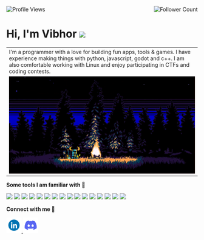 <p align="center" float="left">
  <img align="left" src="https://komarev.com/ghpvc/?username=VibhorAgrawal2003&label=Profile%20views&color=2a17d1" alt="Profile Views"/>
  <img align="right" src="https://img.shields.io/github/followers/VibhorAgrawal2003?color=2a17d1&label=Followers" alt="Follower Count" /> 
</p><br/>

<div style="max-width: 520px; width: 100%; border-collapse: collapse; margin-right: 0; margin-left: auto;">
  <h1>Hi, I'm Vibhor <img src="https://raw.githubusercontent.com/MartinHeinz/MartinHeinz/master/wave.gif" width="30px"></h1>

  <table>
    <tr>
      <td>
        I'm a programmer with a love for building fun apps, tools & games. I have experience making things with python, javascript, godot and c++. I am also comfortable working with Linux and enjoy participating in CTFs and coding contests.
      </td>
    </tr>
      <td>
        <a href="https://www.pokemon.com/us/pokedex/squirtle">
          <img src="images/shovel.gif" style="height: auto; width: 720px;">
        </a>
      </td>
  </table>

  **Some tools I am familiar with :hammer:**
  <p>
    <img src="https://img.shields.io/badge/python-blue?style=for-the-badge&logo=python&logoColor=white" />
    <img src="https://img.shields.io/badge/c++-purple?style=for-the-badge&logo=cplusplus&logoColor=white" />
    <img src="https://img.shields.io/badge/html5-red?style=for-the-badge&logo=html5&logoColor=white" />
    <img src="https://img.shields.io/badge/css3-darkcyan?style=for-the-badge&logo=css3&logoColor=white" />
    <img src="https://img.shields.io/badge/javascript-orange?style=for-the-badge&logo=javascript&logoColor=white" />
    <img src="https://img.shields.io/badge/react-cornflowerblue?style=for-the-badge&logo=react&logoColor=white" />
    <img src="https://img.shields.io/badge/tailwindcss-lightskyblue?style=for-the-badge&logo=tailwindcss&logoColor=white" />
    <img src="https://img.shields.io/badge/node-green?style=for-the-badge&logo=npm&logoColor=white" />
    <img src="https://img.shields.io/badge/express-darkolivegreen?style=for-the-badge&logo=express&logoColor=white" />
    <img src="https://img.shields.io/badge/mongodb-chartreuse?style=for-the-badge&logo=mongodb&logoColor=white" />
    <img src="https://img.shields.io/badge/supabase-darkgreen?style=for-the-badge&logo=supabase&logoColor=white" />
    <img src="https://img.shields.io/badge/sql-slateblue?style=for-the-badge&logo=sqlite&logoColor=white" />
    <img src="https://img.shields.io/badge/git-darkred?style=for-the-badge&logo=git&logoColor=white" />
    <img src="https://img.shields.io/badge/postman-orangered?style=for-the-badge&logo=postman&logoColor=white" />
    <img src="https://img.shields.io/badge/phaser-mediumslateblue.svg?style=for-the-badge&logo=data:image/svg%2bxml;base64,PHN2ZyB4bWxucz0iaHR0cDovL3d3dy53My5vcmcvMjAwMC9zdmciIHZlcnNpb249IjEiIHdpZHRoPSI2MDAiIGhlaWdodD0iNjAwIj48cGF0aCBkPSJNMTI5IDExMWMtNTUgNC05MyA2Ni05MyA3OEwwIDM5OGMtMiA3MCAzNiA5MiA2OSA5MWgxYzc5IDAgODctNTcgMTMwLTEyOGgyMDFjNDMgNzEgNTAgMTI4IDEyOSAxMjhoMWMzMyAxIDcxLTIxIDY5LTkxbC0zNi0yMDljMC0xMi00MC03OC05OC03OGgtMTBjLTYzIDAtOTIgMzUtOTIgNDJIMjM2YzAtNy0yOS00Mi05Mi00MmgtMTV6IiBmaWxsPSIjZmZmIi8+PC9zdmc+" />
    <img src="https://img.shields.io/badge/figma-grey?style=for-the-badge&logo=figma&logoColor=white" />
  </p>

  **Connect with me :handshake:**
  <p>
    <a href="https://www.linkedin.com/in/vibhor-agrawal-8505b5262" target="_blank" rel="noreferrer noopener">
        <img src="images/linkedin.gif" alt="Linkedin" width="40px">
    </a>
    <a href="https://www.discordapp.com/users/693554366409605170" target="_blank" rel="noreferrer noopener">
        <img src="images/discord.gif" alt="Discord" width="40px">
    </a>
  </p>

</div>